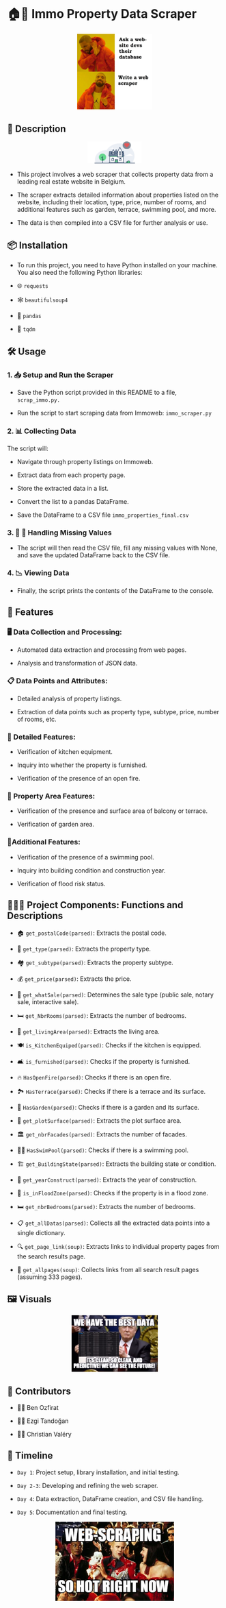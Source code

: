 # 🏠🏢 Immo Property Data Scraper

<p align="center">
  <img src="./images/title.jpg" style="max-width: 35%; height: auto;">
</p>

## 📜 Description

<p align="center">
  <img src="./images/01-house.png" style="max-width: 25%; height: auto;">
</p>

- This project involves a web scraper that collects property data from a leading real estate website in Belgium.

- The scraper extracts detailed information about properties listed on the website, including their location, type, price, number of rooms, and additional features such as garden, terrace, swimming pool, and more.

- The data is then compiled into a CSV file for further analysis or use.

## 📦 Installation

- To run this project, you need to have Python installed on your machine.
  You also need the following Python libraries:

- 🌐 `requests`

- 🕸️ `beautifulsoup4`

- 🐼 `pandas`

- 🐍 `tqdm`

## 🛠️ Usage

### 1. 📥 Setup and Run the Scraper

- Save the Python script provided in this README to a file, ` scrap_immo.py.`

- Run the script to start scraping data from Immoweb:
  `immo_scraper.py`

### 2. 📊 Collecting Data

The script will:

- Navigate through property listings on Immoweb.

- Extract data from each property page.

- Store the extracted data in a list.

- Convert the list to a pandas DataFrame.

- Save the DataFrame to a CSV file `immo_properties_final.csv`

### 3. 🔄 📝 Handling Missing Values

- The script will then read the CSV file, fill any missing values with None, and save the updated DataFrame back to the CSV file.

### 4. 📉 Viewing Data

- Finally, the script prints the contents of the DataFrame to the console.

## 🦄 Features

### 🖥️ Data Collection and Processing:

- Automated data extraction and processing from web pages.

- Analysis and transformation of JSON data.

### 📋 Data Points and Attributes:

- Detailed analysis of property listings.

- Extraction of data points such as property type, subtype, price, number of rooms, etc.

### 🧩 Detailed Features:

- Verification of kitchen equipment.

- Inquiry into whether the property is furnished.

- Verification of the presence of an open fire.

### 🌳 Property Area Features:

- Verification of the presence and surface area of balcony or terrace.

- Verification of garden area.

### 🌟Additional Features:

- Verification of the presence of a swimming pool.

- Inquiry into building condition and construction year.

- Verification of flood risk status.

## 🧑‍💻🎯 Project Components: Functions and Descriptions

- 🏠 `get_postalCode(parsed)`: Extracts the postal code.

- 🏡 `get_type(parsed)`: Extracts the property type.

- 🏘️ `get_subtype(parsed)`: Extracts the property subtype.

- 💰 `get_price(parsed)`: Extracts the price.

- 🛒 `get_whatSale(parsed)`: Determines the sale type (public sale, notary sale, interactive sale).

- 🛏️ `get_NbrRooms(parsed)`: Extracts the number of bedrooms.

- 📏 `get_livingArea(parsed)`: Extracts the living area.

- 🍽️ `is_KitchenEquiped(parsed)`: Checks if the kitchen is equipped.

- 🛋️ `is_furnished(parsed)`: Checks if the property is furnished.

- 🔥 `HasOpenFire(parsed)`: Checks if there is an open fire.

- 🏞️ `HasTerrace(parsed)`: Checks if there is a terrace and its surface.

- 🌳 `HasGarden(parsed)`: Checks if there is a garden and its surface.

- 🌄 `get_plotSurface(parsed)`: Extracts the plot surface area.

- 🏛️ `get_nbrFacades(parsed)`: Extracts the number of facades.

- 🏊‍♂️ `HasSwimPool(parsed)`: Checks if there is a swimming pool.

- 🏗️ `get_BuildingState(parsed)`: Extracts the building state or condition.

- 🏢 `get_yearConstruct(parsed)`: Extracts the year of construction.

- 🌊 `is_inFloodZone(parsed)`: Checks if the property is in a flood zone.

- 🛏️ `get_nbrBedrooms(parsed)`: Extracts the number of bedrooms.

- 📋 `get_allDatas(parsed)`: Collects all the extracted data points into a single dictionary.

- 🔍 `get_page_link(soup)`: Extracts links to individual property pages from the search results page.

- 📑 `get_allpages(soup)`: Collects links from all search result pages (assuming 333 pages).

## 🖼️ Visuals

<p align="center">
  <img src="./images/1.jpg" style="max-width: 40%; height: auto;">
</p>

## 👥 Contributors

- 👨‍🦰 Ben Ozfirat

- 👩‍🦳 Ezgi Tandoğan

- 👱‍♂️ Christian Valéry

## 📅 Timeline

- `Day 1`: Project setup, library installation, and initial testing.

- `Day 2-3`: Developing and refining the web scraper.

- `Day 4`: Data extraction, DataFrame creation, and CSV file handling.

- `Day 5`: Documentation and final testing.

<p align="center">
  <img src="./images/3.jpg" style="max-width: 55%; height: auto;">
</p>
